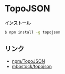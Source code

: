 TopoJSON
=========

__インストール__

```bash
$ npm install -g topojson
```

リンク
-------

- [npm/TopoJSON](https://www.npmjs.com/package/topojson)
- [mbostock/topojson](https://github.com/mbostock/topojson)
